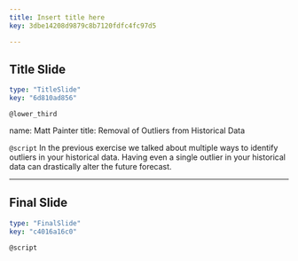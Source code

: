 ```yaml
---
title: Insert title here
key: 3dbe14208d9879c8b7120fdfc4fc97d5

---
```

## Title Slide

```yaml
type: "TitleSlide"
key: "6d810ad856"
```

`@lower_third`

name: Matt Painter
title: Removal of Outliers from Historical Data


`@script`
In the previous exercise we talked about multiple ways to identify outliers in your historical data.  Having even a single outlier in your historical data can drastically alter the future forecast.


---
## Final Slide

```yaml
type: "FinalSlide"
key: "c4016a16c0"
```

`@script`


